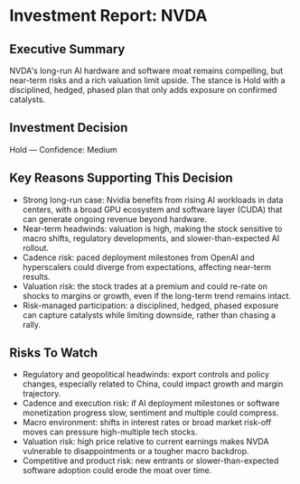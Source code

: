 # Investment Report: NVDA
## Executive Summary
NVDA's long-run AI hardware and software moat remains compelling, but near-term risks and a rich valuation limit upside. The stance is Hold with a disciplined, hedged, phased plan that only adds exposure on confirmed catalysts.

## Investment Decision
Hold — Confidence: Medium

## Key Reasons Supporting This Decision
- Strong long-run case: Nvidia benefits from rising AI workloads in data centers, with a broad GPU ecosystem and software layer (CUDA) that can generate ongoing revenue beyond hardware.
- Near-term headwinds: valuation is high, making the stock sensitive to macro shifts, regulatory developments, and slower-than-expected AI rollout.
- Cadence risk: paced deployment milestones from OpenAI and hyperscalers could diverge from expectations, affecting near-term results.
- Valuation risk: the stock trades at a premium and could re-rate on shocks to margins or growth, even if the long-term trend remains intact.
- Risk-managed participation: a disciplined, hedged, phased exposure can capture catalysts while limiting downside, rather than chasing a rally.

## Risks To Watch
- Regulatory and geopolitical headwinds: export controls and policy changes, especially related to China, could impact growth and margin trajectory.
- Cadence and execution risk: if AI deployment milestones or software monetization progress slow, sentiment and multiple could compress.
- Macro environment: shifts in interest rates or broad market risk-off moves can pressure high-multiple tech stocks.
- Valuation risk: high price relative to current earnings makes NVDA vulnerable to disappointments or a tougher macro backdrop.
- Competitive and product risk: new entrants or slower-than-expected software adoption could erode the moat over time.